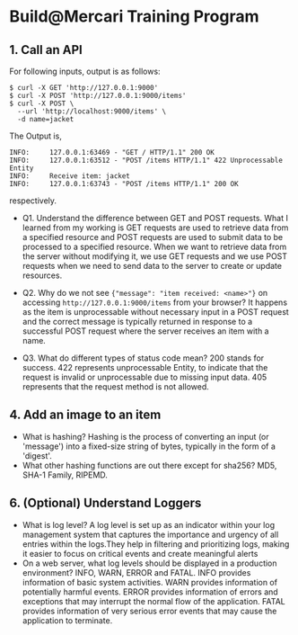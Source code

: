 # Build@Mercari Training Program 

## 1. Call an API

For following inputs, output is as follows:

```shell
$ curl -X GET 'http://127.0.0.1:9000'
$ curl -X POST 'http://127.0.0.1:9000/items'
$ curl -X POST \
  --url 'http://localhost:9000/items' \
  -d name=jacket
```

The Output is,
```shell
INFO:     127.0.0.1:63469 - "GET / HTTP/1.1" 200 OK
INFO:     127.0.0.1:63512 - "POST /items HTTP/1.1" 422 Unprocessable Entity
INFO:     Receive item: jacket
INFO:     127.0.0.1:63743 - "POST /items HTTP/1.1" 200 OK
```
respectively.
* Q1. Understand the difference between GET and POST requests.
What I learned from my working is GET requests are used to retrieve data from a specified resource and 
POST requests are used to submit data to be processed to a specified resource. 
When we want to retrieve data from the server without modifying it, we use GET requests and we use POST requests when we need to send data to the server to create or update resources.

* Q2. Why do we not see `{"message": "item received: <name>"}` on accessing `http://127.0.0.1:9000/items` from your browser?
  It happens as the item is unprocessable without necessary input in a POST request and the correct message is typically returned in response to a successful POST request where the server receives an item with a name.

* Q3. What do different types of status code mean?
    200 stands for success.
    422 represents unprocessable Entity, to indicate that the request is invalid or unprocessable due to missing input data.
    405 represents that the request method is not allowed.

## 4. Add an image to an item

* What is hashing?
    Hashing is the process of converting an input (or 'message') into a fixed-size string of bytes, typically in the form of a 'digest'.
* What other hashing functions are out there except for sha256?
  MD5, SHA-1 Family, RIPEMD.

## 6. (Optional) Understand Loggers

* What is log level?
  A log level is set up as an indicator within your log management system that captures the importance and urgency of all entries within the logs.They help in filtering and prioritizing logs, making it easier to focus on critical events and create meaningful alerts
* On a web server, what log levels should be displayed in a production environment?
  INFO, WARN, ERROR and FATAL.
  INFO provides information of basic system activities.
  WARN provides information of potentially harmful events.
  ERROR provides information of errors and exceptions that may interrupt the normal flow of the application.
  FATAL provides information of very serious error events that may cause the application to terminate.
